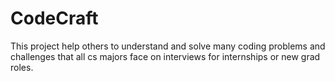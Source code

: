 # CodeCraft
This project help others to understand and solve many coding problems and challenges that all cs majors face on interviews for internships or new grad roles.
